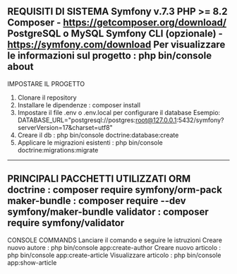 REQUISITI DI SISTEMA
Symfony v.7.3
PHP >= 8.2
Composer - https://getcomposer.org/download/
PostgreSQL o MySQL
Symfony CLI (opzionale) - https://symfony.com/download
Per visualizzare le informazioni sul progetto : php bin/console about
---------------------------------------------------------------------
IMPOSTARE IL PROGETTO
1. Clonare il repository
2. Installare le dipendenze : composer install
3. Impostare il file .env o .env.local per configurare il database
   Esempio:
   DATABASE_URL="postgresql://postgres:root@127.0.0.1:5432/symfony?serverVersion=17&charset=utf8"
4. Creare il db : php bin/console doctrine:database:create
5. Applicare le migrazioni esistenti : php bin/console doctrine:migrations:migrate
--------------------------------------------------------------------------------------------------
PRINCIPALI PACCHETTI UTILIZZATI
ORM doctrine : composer require symfony/orm-pack
maker-bundle : composer require --dev symfony/maker-bundle
validator    : composer require symfony/validator
-----------------------------------------------------------
CONSOLE COMMANDS
Lanciare il comando e seguire le istruzioni 
Creare nuovo autore   : php bin/console app:create-author
Creare nuovo articolo : php bin/console app:create-article
Visualizzare articolo : php bin/console app:show-article
